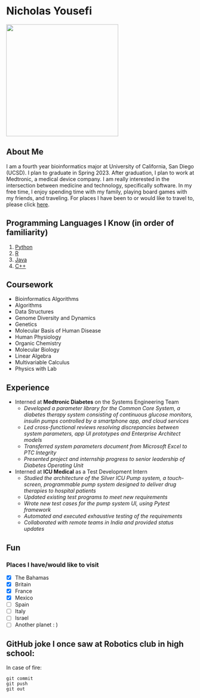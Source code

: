 # Nicholas Yousefi

<picture>
<img src='Nicholas_Yousefi.png' width=300>
</picture>

## About Me

I am a fourth year bioinformatics major at University of California, San Diego (UCSD). I plan to graduate in Spring 2023. After graduation, I plan to work at Medtronic, a medical device company. I am really interested in the intersection between medicine and technology, specifically software. In my free time, I enjoy spending time with my family, playing board games with my friends, and traveling. For places I have been to or would like to travel to, please click [here](https://github.com/nsyousef/CSE-110-SP23/blob/Favorite-Programming-Language/index.md#places-i-havewould-like-to-visit).

## Programming Languages I Know (in order of familiarity)
1. [Python](https://www.python.org/)
2. [R](https://www.r-project.org/)
3. [Java](https://www.java.com/en/)
4. [C++](https://cplusplus.com/doc/tutorial/)

## Coursework
* Bioinformatics Algorithms
* Algorithms
* Data Structures
* Genome Diversity and Dynamics
* Genetics
* Molecular Basis of Human Disease
* Human Physiology
* Organic Chemistry
* Molecular Biology
* Linear Algebra
* Multivariable Calculus
* Physics with Lab

## Experience
* Interned at **Medtronic Diabetes** on the Systems Engineering Team
  * _Developed a parameter library for the Common Core System, a diabetes therapy system consisting of continuous glucose monitors, insulin pumps controlled by a smartphone app, and cloud services_
  * _Led cross-functional reviews resolving discrepancies between system parameters, app UI prototypes and Enterprise Architect models_
  * _Transferred system parameters document from Microsoft Excel to PTC Integrity_
  * _Presented project and internship progress to senior leadership of Diabetes Operating Unit_
* Interned at **ICU Medical** as a Test Development Intern
  * _Studied the architecture of the Silver ICU Pump system, a touch-screen, programmable pump system designed to deliver drug therapies to hospital patients_
  * _Updated existing test programs to meet new requirements_
  * _Wrote new test cases for the pump system UI, using Pytest framework_
  * _Automated and executed exhaustive testing of the requirements_
  * _Collaborated with remote teams in India and provided status updates_

## Fun

### Places I have/would like to visit
- [x] The Bahamas
- [x] Britain
- [x] France
- [x] Mexico
- [ ] Spain
- [ ] Italy
- [ ] Israel
- [ ] Another planet : )

## GitHub joke I once saw at Robotics club in high school:

In case of fire:

```
git commit
git push
git out
```